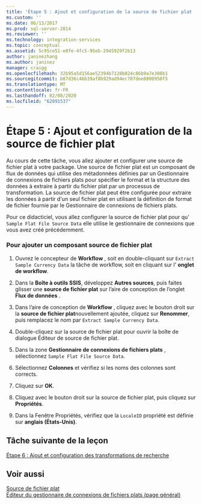 ```yaml
---
title: 'Étape 5 : Ajout et configuration de la source de fichier plat | Microsoft Docs'
ms.custom: ''
ms.date: 06/13/2017
ms.prod: sql-server-2014
ms.reviewer: ''
ms.technology: integration-services
ms.topic: conceptual
ms.assetid: 5c95ce51-e0fe-4fc5-95eb-2945929f2b13
author: janinezhang
ms.author: janinez
manager: craigg
ms.openlocfilehash: 32b95a5d156ae52394b7128b024c86b9a7e308b1
ms.sourcegitcommit: b87d36c46b39af8b929ad94ec707dee8800950f5
ms.translationtype: MT
ms.contentlocale: fr-FR
ms.lasthandoff: 02/08/2020
ms.locfileid: "62891537"
---
```

# <a name="step-5-adding-and-configuring-the-flat-file-source"></a>Étape 5 : Ajout et configuration de la source de fichier plat
  Au cours de cette tâche, vous allez ajouter et configurer une source de fichier plat à votre package. Une source de fichier plat est un composant de flux de données qui utilise des métadonnées définies par un Gestionnaire de connexions de fichiers plats pour spécifier le format et la structure des données à extraire à partir du fichier plat par un processus de transformation. La source de fichier plat peut être configurée pour extraire les données à partir d'un seul fichier plat en utilisant la définition de format de fichier fournie par le Gestionnaire de connexions de fichiers plats.  
  
 Pour ce didacticiel, vous allez configurer la source de fichier plat pour qu' `Sample Flat File Source Data` elle utilise le gestionnaire de connexions que vous avez créé précédemment.  
  
### <a name="to-add-a-flat-file-source-component"></a>Pour ajouter un composant source de fichier plat  
  
1.  Ouvrez le concepteur de **Workflow** , soit en double-cliquant sur `Extract Sample Currency Data` la tâche de workflow, soit en cliquant sur l' **onglet de workflow**.  
  
2.  Dans la **Boîte à outils SSIS**, développez **Autres sources**, puis faites glisser une **source de fichier plat** sur l’aire de conception de l’onglet **Flux de données** .  
  
3.  Dans l’aire de conception de **Workflow** , cliquez avec le bouton droit sur la **source de fichier plat**nouvellement ajoutée, cliquez sur **Renommer**, puis remplacez le nom par `Extract Sample Currency Data`.  
  
4.  Double-cliquez sur la source de fichier plat pour ouvrir la boîte de dialogue Éditeur de source de fichier plat.  
  
5.  Dans la zone **Gestionnaire de connexions de fichiers plats** , sélectionnez `Sample Flat File Source Data`.  
  
6.  Sélectionnez **Colonnes** et vérifiez si les noms des colonnes sont corrects.  
  
7.  Cliquez sur **OK**.  
  
8.  Cliquez avec le bouton droit sur la source de fichier plat, puis cliquez sur **Propriétés**.  
  
9. Dans la Fenêtre Propriétés, vérifiez que la `LocaleID` propriété est définie sur **anglais (États-Unis)**.  
  
## <a name="next-task-in-lesson"></a>Tâche suivante de la leçon  
 [Étape 6 : Ajout et configuration des transformations de recherche](lesson-1-6-adding-and-configuring-the-lookup-transformations.md)  
  
## <a name="see-also"></a>Voir aussi  
 [Source de fichier plat](data-flow/flat-file-source.md)   
 [Éditeur du gestionnaire de connexions de fichiers plats &#40;page général&#41;](general-page-of-integration-services-designers-options.md)  
  
  
